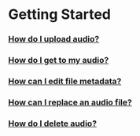 # Getting Started

### [How do I upload audio?](how-do-i-upload-audio.md)

### [How do I get to my audio?](how-do-i-get-to-my-audio.md)

### [How can I edit file metadata?](how-can-i-edit-file-metadata.md)

### [How can I replace an audio file?](how-can-i-replace-an-audio-file.md)

### [How do I delete audio?](how-do-i-delete-audio.md)



